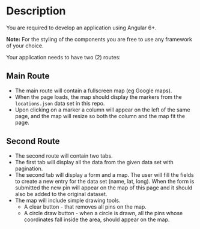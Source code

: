 # Description

You are required to develop an application using Angular 6+.

**Note:** For the styling of the components you are free to use any framework of your choice.

Your application needs to have two (2) routes:

## Main Route
* The main route will contain a fullscreen map (eg Google maps).
* When the page loads, the map should display the markers from the `locations.json` data set in this repo.
* Upon clicking on a marker a column will appear on the left of the same page, and the map will resize so both the column and the map fit the page.

## Second Route
* The second route will contain two tabs.
* The first tab will display all the data from the given data set with pagination.
* The second tab will display a form and a map. The user will fill the fields to create a new entry for the data set (name, lat, long). When the form is submitted the new pin will appear on the map of this page and it should also be added to the original dataset.
* The map will include simple drawing tools.
    * A clear button - that removes all pins on the map.
    * A circle draw button - when a circle is drawn, all the pins whose coordinates fall inside the area, should appear on the map.
